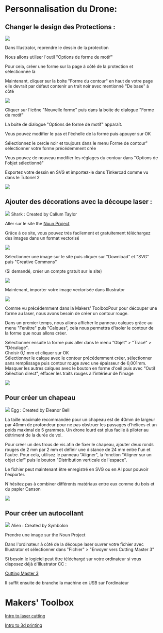 # Personnalisation du Drone:
&NewLine;

## Changer le design des Protections :  
&NewLine;

![](Pictures/IMG_8234.JPG)

Dans Illustrator, reprendre le dessin de la protection

Nous allons utiliser l'outil "Options de forme de motif"

Pour cela, créer une forme sur la page à côté de la protection et sélectionnée là

Maintenant, cliquer sur la boite "Forme du contour" en haut de votre page elle devrait par défaut contenir un trait noir avec mentionné "De base" à côté

<img src="Gifs3/Forme_de_contour.png">

Cliquer sur l'icône "Nouvelle forme" puis dans la boite de dialogue "Forme de motif"

La boite de dialogue "Options de forme de motif" apparaît.

Vous pouvez modifier le pas et l'échelle de la forme puis appuyer sur OK

Sélectionnez le cercle noir et toujours dans le menu Forme de contour" sélectionner votre forme précédemment crée

Vous pouvez de nouveau modifier les réglages du contour dans "Options de l'objet sélectionné"

Exportez votre dessin en SVG et importez-le dans Tinkercad comme vu dans le Tutoriel 2

![](Gifs3/01.gif)


## Ajouter des décorations avec la découpe laser :

![](Pictures/IMG_8126.JPG)
Shark : Created by Callum Taylor

Aller sur le site the [Noun Project](https://thenounproject.com)

Grâce à ce site, vous pouvez très facilement et gratuitement téléchargez des images dans un format vectorisé

![](Gifs3/02.gif)

Sélectionner une image sur le site puis cliquer sur "Download" et "SVG" puis "Creative Commons"

(Si demandé, créer un compte gratuit sur le site)

![](Gifs3/03.gif)

Maintenant, importer votre image vectorisée dans Illustrator

![](Gifs3/04.gif)

Comme vu précédemment dans la Makers' ToolboxPour pour découper une forme au laser, nous avons besoin de créer un contour rouge.

Dans un premier temps, nous allons afficher le panneau calques grâce au menu "Fenêtre" puis "Calques", cela nous permettra d'isoler le contour de la forme que nous allons créer.

Sélectionner ensuite la forme puis aller dans le menu "Objet" > "Tracé" > "Décalage".  
Choisir 0,1 mm et cliquer sur OK  
Sélectionner le calque avec le contour précédemment créer, sélectionner sans remplissage puis contour rouge avec une épaisseur de 0,001mm.
Masquer les autres calques avec le bouton en forme d'oeil puis avec "Outil Sélection direct", effacer les traits rouges à l'intérieur de l'image

![](Gifs3/05.gif)

## Pour créer un chapeau

![](Pictures/IMG_8232.JPG)
Egg : Created by Eleanor Bell  

La taille maximale recommandée pour un chapeau est de 40mm de largeur par 40mm de profondeur pour ne pas obstruer les passages d'hélices et un poids maximal de 5 grammes. Un drone lourd est plus facile à piloter au détriment de la durée de vol.

Pour créer un des trous de vis afin de fixer le chapeau, ajouter deux ronds rouges de 2 mm par 2 mm et définir une distance de 24 mm entre l'un et l'autre.
Pour cela, utilisez le panneau "Aligner", la fonction "Aligner sur un objet clef" puis le bouton "Distribution verticale de l'espace".  

Le fichier peut maintenant être enregistré en SVG ou en AI pour pouvoir l'exporter.

N'hésitez pas à combiner différents matériaux entre eux comme du bois et du papier Canson

![](Gifs3/06.gif)

## Pour créer un autocollant

![](Pictures/IMG_8199.JPG)
Alien : Created by Symbolon  

Prendre une image sur the Noun Project

Dans l'ordinateur à côté de la découpe laser ouvrer votre fichier avec Illustrator et sélectionner dans "Fichier" > "Envoyer vers Cutting Master 3"

Si besoin le logiciel peut être téléchargé sur votre ordinateur si vous disposez déjà d'Illustrator CC :

[Cutting Master 3](http://ankersmit.fr/telechargement_decoupe_ce5000.html)

Il suffit ensuite de branche la machine en USB sur l'ordinateur

# Makers' Toolbox

[Intro to laser cutting](https://youtu.be/T_0pDgfpme8?list=PL_t1-MryummxwZb7xBvnf4TLlFhXNdn7D)

[Intro to 3d printing](https://youtu.be/FzPWmxMxMAc?list=PL_t1-MryummxwZb7xBvnf4TLlFhXNdn7D)

